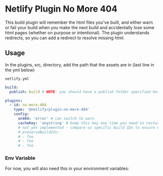 # Netlify Plugin No More 404

This build plugin will remember the html files you've built, and either warn or fail your build when you make the next
build and accidentally lose some html pages (whether on purpose or intentional). The plugin understands redirects, so
you can add a redirect to resolve missing html.

## Usage

In the plugins, src, directory, add the path that the assets are in (last line in the yml below)

`netlify.yml`

```yml
build:
  publish: build # NOTE: you should have a publish folder specified here for this to work

plugins:
  - id: no-more-404
    type: '@netlify/plugin-no-more-404'
    config:
      on404: 'error' # can switch to warn
      cacheKey: 'anystring' # bump this key any time you need to restart from scratch
      # not yet implemented - compare vs specific build IDs to ensure no regression
      # preserveBuildIds:
      # - foo
      # - foo
      # - foo
```

### Env Variable

For now, you will also need this in your environment variables:
